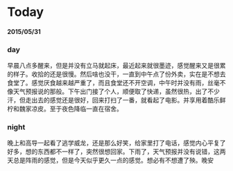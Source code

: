 # Today
#### 2015/05/31
### day

早晨八点多醒来，但是并没有立马就起床，最近起来就很墨迹，感觉醒来又是很累的样子。收拾的还是很慢。然后啥也没干，一直到中午点了份外卖，实在是不想去食堂了。感觉厌食越来越严重了，而且食堂还不开空调，中午时并没有雨，丝毫不像天气预报说的那般。下午出门接了个人，顺便取了快递，虽然很热，出了不少汗，但走出去的感觉还是很好，回来打扫了一番，就看起了电影。并享用着酷乐鲜柠和魏家凉皮。至于夜色降临一直在宿舍。

### night

晚上和高导一起看了逃学威龙，还是那么好笑，给家里打了电话，感觉内心平复了好多，想的东西都不一样了，突然很想回家。下雨了，天气预报并没有说错，这两天总是阵雨的感觉，但是今天似乎更久一点的感觉。想必有不想遭了殃。晚安